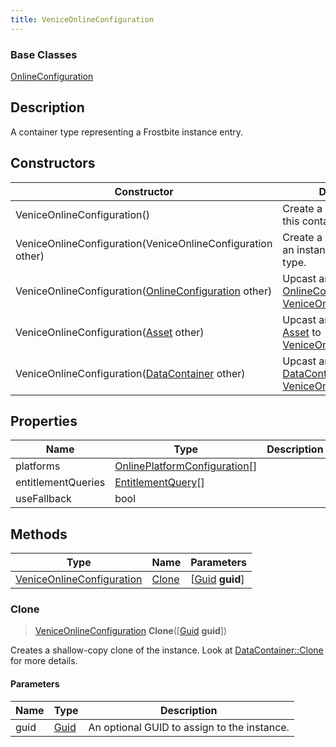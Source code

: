 ```yaml
---
title: VeniceOnlineConfiguration
---
```

### Base Classes

[OnlineConfiguration](OnlineConfiguration)

## Description

A container type representing a Frostbite instance entry.

## Constructors

| Constructor                                                                          | Description                                                                                                                               |
| ------------------------------------------------------------------------------------ | ----------------------------------------------------------------------------------------------------------------------------------------- |
| VeniceOnlineConfiguration()                                                          | Create a new instance of this container type.                                                                                             |
| VeniceOnlineConfiguration(VeniceOnlineConfiguration other)                           | Create a reference copy of an instance of the same type.                                                                                  |
| VeniceOnlineConfiguration([OnlineConfiguration](OnlineConfiguration) other)          | Upcast an instance of type [OnlineConfiguration](OnlineConfiguration) to [VeniceOnlineConfiguration](VeniceOnlineConfiguration).          |
| VeniceOnlineConfiguration([Asset](Asset) other)                                      | Upcast an instance of type [Asset](Asset) to [VeniceOnlineConfiguration](VeniceOnlineConfiguration).                                      |
| VeniceOnlineConfiguration([DataContainer](/vext/ref/shared/class/datacontainer) other) | Upcast an instance of type [DataContainer](/vext/ref/shared/class/datacontainer) to [VeniceOnlineConfiguration](VeniceOnlineConfiguration). |

## Properties

| Name               | Type                                                           | Description |
| ------------------ | -------------------------------------------------------------- | ----------- |
| platforms          | [OnlinePlatformConfiguration](OnlinePlatformConfiguration)\[\] |             |
| entitlementQueries | [EntitlementQuery](EntitlementQuery)\[\]                       |             |
| useFallback        | bool                                                           |             |

## Methods

| Type                                                   | Name            | Parameters                                     |
| ------------------------------------------------------ | --------------- | ---------------------------------------------- |
| [VeniceOnlineConfiguration](VeniceOnlineConfiguration) | [Clone](#clone) | \[[Guid](/vext/ref/shared/class/guid) **guid**\] |

### Clone

> [VeniceOnlineConfiguration](VeniceOnlineConfiguration) **Clone**(\[[Guid](/vext/ref/shared/class/guid) **guid**\])

Creates a shallow-copy clone of the instance. Look at [DataContainer::Clone](/vext/ref/shared/class/datacontainer#clone) for more details.

#### Parameters

| Name | Type         | Description                                 |
| ---- | ------------ | ------------------------------------------- |
| guid | [Guid](Guid) | An optional GUID to assign to the instance. |

